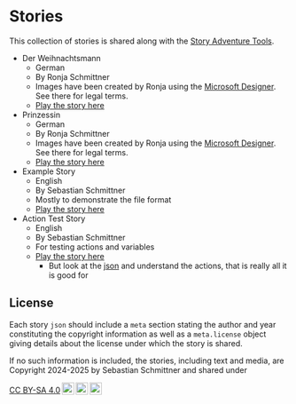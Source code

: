 # Stories

This collection of stories is shared along with the [Story Adventure Tools](https://github.com/Echsecutor/story_adventure).

- Der Weihnachtsmann
  - German
  - By Ronja Schmittner
  - Images have been created by Ronja using the [Microsoft Designer](https://designer.microsoft.com/image-creator). See there for legal terms.
  - [Play the story here](https://echsecutor.github.io/story_adventure/viewer/?load=https://echsecutor.github.io/story_adventure/stories/Der_Weihnachtsmann/Der_Weihnachtsmann.json)
- Prinzessin
  - German
  - By Ronja Schmittner
  - Images have been created by Ronja using the [Microsoft Designer](https://designer.microsoft.com/image-creator). See there for legal terms.
  - [Play the story here](https://echsecutor.github.io/story_adventure/viewer/?load=https://echsecutor.github.io/story_adventure/stories/Prinzessin/Prinzessin.json)
- Example Story
  - English
  - By Sebastian Schmittner
  - Mostly to demonstrate the file format
  - [Play the story here](https://echsecutor.github.io/story_adventure/viewer/?load=https://echsecutor.github.io/story_adventure/stories/example_story.json)
- Action Test Story
  - English
  - By Sebastian Schmittner
  - For testing actions and variables
  - [Play the story here](https://echsecutor.github.io/story_adventure/viewer/?load=https://echsecutor.github.io/story_adventure/stories/test.json)
    - But look at the [json](./test.json) and understand the actions, that is really all it is good for

## License

Each story `json` should include a `meta` section stating the author and year constituting the copyright information as well as a `meta.license` object giving details about the license under which the story is shared.

If no such information is included, the stories, including text and media, are Copyright 2024-2025 by Sebastian Schmittner and shared under

<p xmlns:cc="http://creativecommons.org/ns#" xmlns:dct="http://purl.org/dc/terms/"><a href="https://creativecommons.org/licenses/by-sa/4.0/?ref=chooser-v1" target="_blank" rel="license noopener noreferrer" style="display:inline-block;">CC BY-SA 4.0<img style="height:22px!important;margin-left:3px;vertical-align:text-bottom;" src="https://mirrors.creativecommons.org/presskit/icons/cc.svg?ref=chooser-v1" alt=""><img style="height:22px!important;margin-left:3px;vertical-align:text-bottom;" src="https://mirrors.creativecommons.org/presskit/icons/by.svg?ref=chooser-v1" alt=""><img style="height:22px!important;margin-left:3px;vertical-align:text-bottom;" src="https://mirrors.creativecommons.org/presskit/icons/sa.svg?ref=chooser-v1" alt=""></a></p>